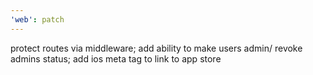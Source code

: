 ```yaml
---
'web': patch
---
```


protect routes via middleware; add ability to make users admin/ revoke admins status; add ios meta tag to link to app store
